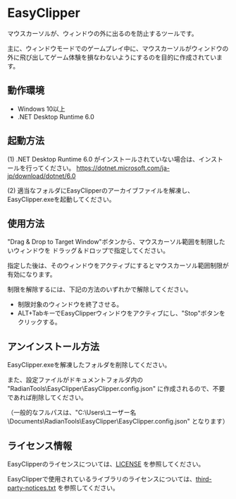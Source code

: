 # EasyClipper
マウスカーソルが、ウィンドウの外に出るのを防止するツールです。

主に、ウィンドウモードでのゲームプレイ中に、マウスカーソルがウィンドウの外に飛び出してゲーム体験を損なわないようにするのを目的に作成されています。


## 動作環境
- Windows 10以上
- .NET Desktop Runtime 6.0


## 起動方法
(1) .NET Desktop Runtime 6.0 がインストールされていない場合は、インストールを行ってください。
    https://dotnet.microsoft.com/ja-jp/download/dotnet/6.0

(2) 適当なフォルダにEasyClipperのアーカイブファイルを解凍し、EasyClipper.exeを起動してください。


## 使用方法
"Drag & Drop to Target Window"ボタンから、マウスカーソル範囲を制限したいウィンドウを
ドラッグ＆ドロップで指定してください。

指定した後は、そのウィンドウをアクティブにするとマウスカーソル範囲制限が有効になります。

制限を解除するには、下記の方法のいずれかで解除してください。

- 制限対象のウィンドウを終了させる。
- ALT+TabキーでEasyClipperウィンドウをアクティブにし、"Stop"ボタンをクリックする。


## アンインストール方法
EasyClipper.exeを解凍したフォルダを削除してください。

また、設定ファイルがドキュメントフォルダ内の "RadianTools\EasyClipper\EasyClipper.config.json" に作成されるので、不要であれば削除してください。

（一般的なフルパスは、"C:\Users\ユーザー名\Documents\RadianTools\EasyClipper\EasyClipper.config.json" となります）

## ライセンス情報
EasyClipperのライセンスについては、[LICENSE](/LICENSE) を参照してください。

EasyClipperで使用されているライブラリのライセンスについては、[third-party-notices.txt](/third-party-notices.txt) を参照してください。
